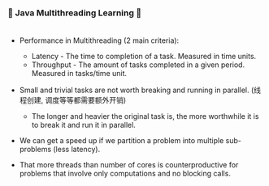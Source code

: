 ### 🧵 Java Multithreading Learning 🥇 <br><br>

* Performance in Multithreading (2 main criteria):
    - Latency - The time to  completion of a task. Measured in time units.
    - Throughput - The amount of tasks completed in a given period. Measured in tasks/time unit.

* Small and trivial tasks are not worth breaking and running in parallel. (线程创建, 调度等等都需要额外开销)
    - The longer and heavier the original task is, the more worthwhile it is to break it and run it in parallel.

* We can get a speed up if we partition a problem into multiple sub-problems (less latency).

* That more threads than number of cores is counterproductive for problems that involve only computations and no blocking calls.

